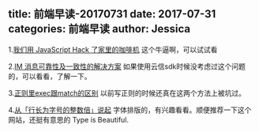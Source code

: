 title: 前端早读-20170731
date: 2017-07-31
categories: 前端早读
author: Jessica
---

1.[我们用 JavaScript Hack 了家里的咖啡机](http://web.jobbole.com/91864/)
这个牛逼啊，可以试试看

2.[IM 消息可靠性及一致性的解决方案](https://zhuanlan.zhihu.com/p/28207083?group_id=875356897555931136)
如果使用云信sdk时候没考虑过这个问题的，可以看看，了解一下。

3.[正则里exec跟match的区别](http://imweb.io/topic/5960793b98670dff5cff8578)
以前写正则的时候还真在这两个方法上被坑过。

4.[从「行长为字号的整数倍」说起](https://www.typeisbeautiful.com/2017/07/12513/#more-12513)
字体排版的，有兴趣看看。顺便推荐一下这个网站，还挺有意思的 Type is Beautiful.